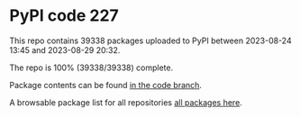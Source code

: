 # PyPI code 227

This repo contains 39338 packages uploaded to PyPI between 
2023-08-24 13:45 and 2023-08-29 20:32.

The repo is 100% (39338/39338) complete.

Package contents can be found [in the code branch](https://github.com/pypi-data/pypi-mirror-227/tree/code/packages).

A browsable package list for all repositories [all packages here](https://pypi-data.github.io/website/repositories/pypi-mirror-227).


